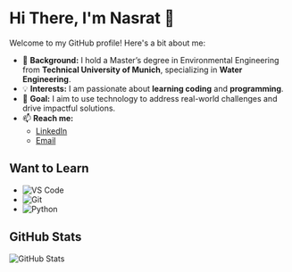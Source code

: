 # Hi There, I'm Nasrat 👋

Welcome to my GitHub profile! Here's a bit about me:

- 🌱 **Background:** I hold a Master’s degree in Environmental Engineering  
  from **Technical University of Munich**, specializing in **Water Engineering**.
- 💡 **Interests:** I am passionate about **learning coding** and **programming**.
- 🚀 **Goal:** I aim to use technology to address real-world challenges and  
  drive impactful solutions.
- 📫 **Reach me:**
  - [LinkedIn](https://www.linkedin.com/in/nasratmaiwand/)
  - [Email](mailto:nasratmaiwand@gmail.com)

## **Want to Learn**

- ![VS Code](https://code.visualstudio.com/badge/Visual%20Studio%20Code-007ACC?style=for-the-badge&logo=visual-studio-code&logoColor=white)
- ![Git](https://git-scm.com/badge/Git-F05032?style=for-the-badge&logo=git&logoColor=white)
- ![Python](https://www.python.org/badge/Python-3776AB?style=for-the-badge&logo=python&logoColor=white)

## GitHub Stats

![GitHub Stats](https://github-readme-stats.vercel.app/api?username=nasratmn&show_icons=true&hide=contribs,issues&theme=radical)
